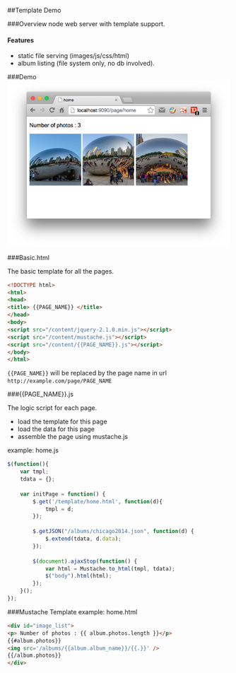##Template Demo

###Overview
node web server with template support.

#### Features
* static file serving (images/js/css/html)
* album listing (file system only, no db involved).

###Demo
![](docs/results.png)

###Basic.html

The basic template for all the pages.

```html
<!DOCTYPE html>
<html>
<head>
<title> {{PAGE_NAME}} </title>
</head>
<body>
<script src="/content/jquery-2.1.0.min.js"></script>
<script src="/content/mustache.js"></script>
<script src="/content/{{PAGE_NAME}}.js"></script>
</body>
</html>
```

`{{PAGE_NAME}}` will be replaced by the page name in url `http://example.com/page/PAGE_NAME`

###{{PAGE_NAME}}.js

The logic script for each page.

* load the template for this page
* load the data for this page
* assemble the page using mustache.js

example: home.js
```javascript
$(function(){
    var tmpl;
    tdata = {};

    var initPage = function() {
        $.get('/template/home.html', function(d){
            tmpl = d;
        });

        $.getJSON("/albums/chicago2014.json", function(d) {
            $.extend(tdata, d.data);
        });

        $(document).ajaxStop(function() {
            var html = Mustache.to_html(tmpl, tdata);
            $("body").html(html);
        });
    }();
});
```

###Mustache Template
example: home.html

```html
<div id="image_list">
<p> Number of photos : {{ album.photos.length }}</p>
{{#album.photos}}
<img src='/albums/{{album.album_name}}/{{.}}' />
{{/album.photos}}
</div>
```